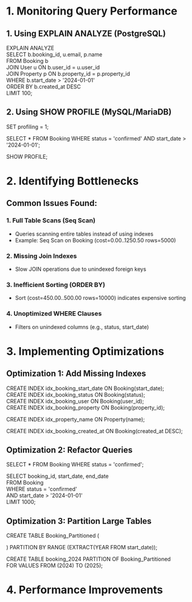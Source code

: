 # 1. Monitoring Query Performance
## 1. Using EXPLAIN ANALYZE (PostgreSQL)
EXPLAIN ANALYZE  
SELECT b.booking_id, u.email, p.name  
FROM Booking b  
JOIN User u ON b.user_id = u.user_id  
JOIN Property p ON b.property_id = p.property_id  
WHERE b.start_date > '2024-01-01'  
ORDER BY b.created_at DESC  
LIMIT 100;  

## 2. Using SHOW PROFILE (MySQL/MariaDB)
<!-- Enable profiling -->  
SET profiling = 1;  
<!-- Run your query -->  
SELECT * FROM Booking WHERE status = 'confirmed' AND start_date > '2024-01-01';  
<!-- Show profile -->  
SHOW PROFILE;  

# 2. Identifying Bottlenecks
## Common Issues Found:
### 1. Full Table Scans (Seq Scan)
* Queries scanning entire tables instead of using indexes  
* Example: Seq Scan on Booking (cost=0.00..1250.50 rows=5000)  

### 2. Missing Join Indexes
* Slow JOIN operations due to unindexed foreign keys

### 3. Inefficient Sorting (ORDER BY)
* Sort (cost=450.00..500.00 rows=10000) indicates expensive sorting

### 4. Unoptimized WHERE Clauses
* Filters on unindexed columns (e.g., status, start_date)

# 3. Implementing Optimizations
## Optimization 1: Add Missing Indexes
<!-- Indexes for Booking table -->
CREATE INDEX idx_booking_start_date ON Booking(start_date);  
CREATE INDEX idx_booking_status ON Booking(status);  
CREATE INDEX idx_booking_user ON Booking(user_id);  
CREATE INDEX idx_booking_property ON Booking(property_id);  

<!-- Indexes for Property table -->
CREATE INDEX idx_property_name ON Property(name);

<!-- Composite index for sorting -->
CREATE INDEX idx_booking_created_at ON Booking(created_at DESC);

## Optimization 2: Refactor Queries
<!-- Before (slow) -->
SELECT * FROM Booking WHERE status = 'confirmed';

<!-- After (optimized) -->
SELECT booking_id, start_date, end_date  
FROM Booking  
WHERE status = 'confirmed'  
AND start_date > '2024-01-01'  
LIMIT 1000;  

## Optimization 3: Partition Large Tables
<!-- Partition Booking by year -->
CREATE TABLE Booking_Partitioned (
<!-- columns -->
) PARTITION BY RANGE (EXTRACT(YEAR FROM start_date));

<!-- Create yearly partitions -->
CREATE TABLE booking_2024 PARTITION OF Booking_Partitioned  
    FOR VALUES FROM (2024) TO (2025);  

# 4. Performance Improvements
